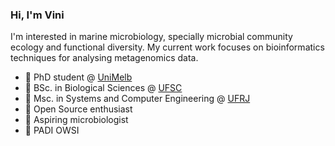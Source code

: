 ### Hi, I'm Vini

I'm interested in marine microbiology, specially microbial community ecology and functional diversity. My current work focuses on bioinformatics techniques for analysing metagenomics data.

- 🦘  PhD student @ [UniMelb](https://www.unimelb.edu.au/)
- 🌱  BSc. in Biological Sciences @ [UFSC](http://ufsc.br/)
- 💾  Msc. in Systems and Computer Engineering @ [UFRJ](https://ufrj.br/)
- 🔨  Open Source enthusiast
- 🔬  Aspiring microbiologist
- 🌊  PADI OWSI
